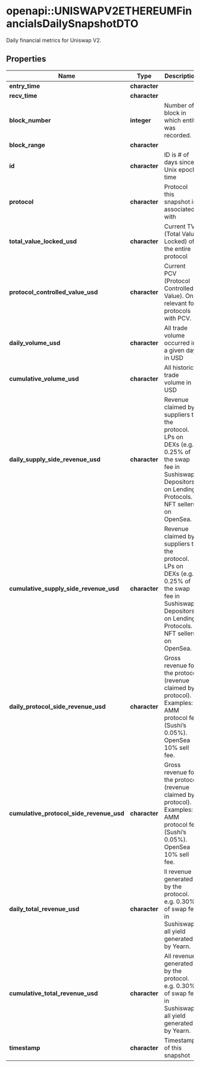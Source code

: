 # openapi::UNISWAPV2ETHEREUMFinancialsDailySnapshotDTO

Daily financial metrics for Uniswap V2.

## Properties
Name | Type | Description | Notes
------------ | ------------- | ------------- | -------------
**entry_time** | **character** |  | [optional] 
**recv_time** | **character** |  | [optional] 
**block_number** | **integer** | Number of block in which entity was recorded. | [optional] 
**block_range** | **character** |  | [optional] 
**id** | **character** | ID is # of days since Unix epoch time | [optional] 
**protocol** | **character** | Protocol this snapshot is associated with | [optional] 
**total_value_locked_usd** | **character** | Current TVL (Total Value Locked) of the entire protocol | [optional] 
**protocol_controlled_value_usd** | **character** | Current PCV (Protocol Controlled Value). Only relevant for protocols with PCV. | [optional] 
**daily_volume_usd** | **character** | All trade volume occurred in a given day, in USD | [optional] 
**cumulative_volume_usd** | **character** | All historical trade volume in USD | [optional] 
**daily_supply_side_revenue_usd** | **character** | Revenue claimed by suppliers to the protocol. LPs on DEXs (e.g. 0.25% of the swap fee in Sushiswap). Depositors on Lending Protocols. NFT sellers on OpenSea. | [optional] 
**cumulative_supply_side_revenue_usd** | **character** | Revenue claimed by suppliers to the protocol. LPs on DEXs (e.g. 0.25% of the swap fee in Sushiswap). Depositors on Lending Protocols. NFT sellers on OpenSea. | [optional] 
**daily_protocol_side_revenue_usd** | **character** | Gross revenue for the protocol (revenue claimed by protocol). Examples: AMM protocol fee (Sushi’s 0.05%). OpenSea 10% sell fee. | [optional] 
**cumulative_protocol_side_revenue_usd** | **character** | Gross revenue for the protocol (revenue claimed by protocol). Examples: AMM protocol fee (Sushi’s 0.05%). OpenSea 10% sell fee. | [optional] 
**daily_total_revenue_usd** | **character** | ll revenue generated by the protocol. e.g. 0.30% of swap fee in Sushiswap, all yield generated by Yearn. | [optional] 
**cumulative_total_revenue_usd** | **character** | All revenue generated by the protocol. e.g. 0.30% of swap fee in Sushiswap, all yield generated by Yearn. | [optional] 
**timestamp** | **character** | Timestamp of this snapshot | [optional] 


